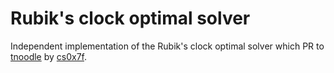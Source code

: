 # Rubik's clock optimal solver

Independent implementation of the Rubik's clock optimal solver which PR to [tnoodle](https://github.com/thewca/tnoodle/pull/174) by [cs0x7f](https://github.com/cs0x7f).
